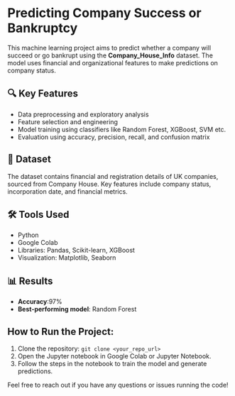 # Predicting Company Success or Bankruptcy

This machine learning project aims to predict whether a company will succeed or go bankrupt using the **Company_House_Info** dataset. The model uses financial and organizational features to make predictions on company status.

## 🔍 Key Features
- Data preprocessing and exploratory analysis
- Feature selection and engineering
- Model training using classifiers like Random Forest, XGBoost, SVM etc.
- Evaluation using accuracy, precision, recall, and confusion matrix

## 📁 Dataset
The dataset contains financial and registration details of UK companies, sourced from Company House. Key features include company status, incorporation date, and financial metrics.

## 🛠️ Tools Used
- Python
- Google Colab
- Libraries: Pandas, Scikit-learn, XGBoost
- Visualization: Matplotlib, Seaborn

## 📊 Results
- **Accuracy**:97%
- **Best-performing model**: Random Forest

## How to Run the Project:
1. Clone the repository: `git clone <your_repo_url>`
2. Open the Jupyter notebook in Google Colab or Jupyter Notebook.
3. Follow the steps in the notebook to train the model and generate predictions.

Feel free to reach out if you have any questions or issues running the code!
